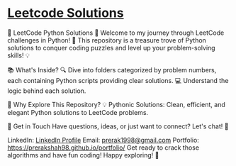 [**Leetcode Solutions**](https://leetcode.com/problemset/all/) 
======

🚀 LeetCode Python Solutions 🐍
Welcome to my journey through LeetCode challenges in Python! 🌟 This repository is a treasure trove of Python solutions to conquer coding puzzles and level up your problem-solving skills! 💡

📚 What's Inside?
🔍 Dive into folders categorized by problem numbers, each containing Python scripts providing clear solutions. 💻 Understand the logic behind each solution.

🌟 Why Explore This Repository?
💡 Pythonic Solutions: Clean, efficient, and elegant Python solutions to LeetCode problems.

📩 Get in Touch
Have questions, ideas, or just want to connect? Let's chat! 🚀

LinkedIn: [LinkedIn Profile](https://www.linkedin.com/in/prerak98/)
Email: prerak1998@gmail.com
Portfolio: https://prerakshah98.github.io/portfolio/
Get ready to crack those algorithms and have fun coding! Happy exploring! 🌟
